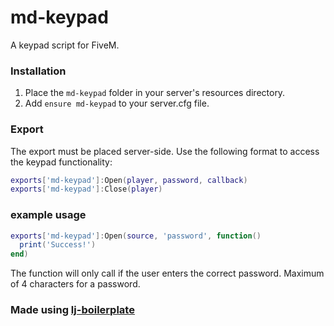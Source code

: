 # md-keypad

A keypad script for FiveM.

### Installation

1. Place the `md-keypad` folder in your server's resources directory.
2. Add `ensure md-keypad` to your server.cfg file.

### Export

The export must be placed server-side. Use the following format to access the keypad functionality:

```lua
exports['md-keypad']:Open(player, password, callback)
exports['md-keypad']:Close(player)
```

### example usage

```lua
exports['md-keypad']:Open(source, 'password', function()
  print('Success!')
end)
```

The function will only call if the user enters the correct password.
Maximum of 4 characters for a password. 


### Made using [lj-boilerplate](https://github.com/loljoshie/lj-boilerplate)